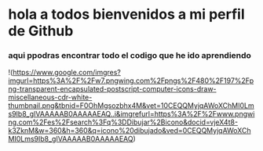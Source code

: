 # hola a todos bienvenidos a mi perfil de Github


### aqui ppodras encontrar todo el codigo que he ido aprendiendo


!(https://www.google.com/imgres?imgurl=https%3A%2F%2Fw7.pngwing.com%2Fpngs%2F480%2F197%2Fpng-transparent-encapsulated-postscript-computer-icons-draw-miscellaneous-cdr-white-thumbnail.png&tbnid=F0OhMgsozbhx4M&vet=10CEQQMyjqAWoXChMI0Lms9Ib8_gIVAAAAAB0AAAAAEAQ..i&imgrefurl=https%3A%2F%2Fwww.pngwing.com%2Fes%2Fsearch%3Fq%3DDibujar%2Bicono&docid=vjeX4t8-k3ZknM&w=360&h=360&q=icono%20dibujado&ved=0CEQQMyjqAWoXChMI0Lms9Ib8_gIVAAAAAB0AAAAAEAQ)
